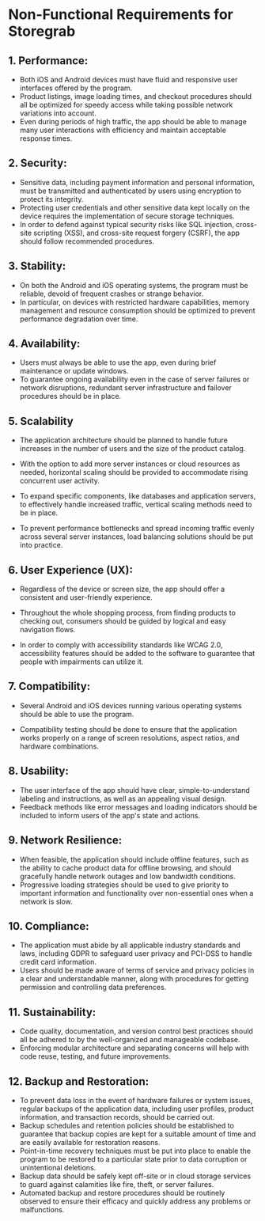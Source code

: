 # Non-Functional Requirements for Storegrab

## 1. Performance:

- Both iOS and Android devices must have fluid and responsive user interfaces offered by the program.
- Product listings, image loading times, and checkout procedures should all be optimized for speedy access while taking possible network variations into account.
- Even during periods of high traffic, the app should be able to manage many user interactions with efficiency and maintain acceptable response times.

## 2. Security:

- Sensitive data, including payment information and personal information, must be transmitted and authenticated by users using encryption to protect its integrity.
- Protecting user credentials and other sensitive data kept locally on the device requires the implementation of secure storage techniques.
- In order to defend against typical security risks like SQL injection, cross-site scripting (XSS), and cross-site request forgery (CSRF), the app should follow recommended procedures.

## 3. Stability:

- On both the Android and iOS operating systems, the program must be reliable, devoid of frequent crashes or strange behavior.
- In particular, on devices with restricted hardware capabilities, memory management and resource consumption should be optimized to prevent performance degradation over time.

## 4. Availability:

- Users must always be able to use the app, even during brief maintenance or update windows.
- To guarantee ongoing availability even in the case of server failures or network disruptions, redundant server infrastructure and failover procedures should be in place.


##  5. Scalability
 
- The application architecture should be planned to handle future increases in the number of users and the size of the product catalog.

- With the option to add more server instances or cloud resources as needed, horizontal scaling should be provided to accommodate rising concurrent user activity.

- To expand specific components, like databases and application servers, to effectively handle increased traffic, vertical scaling methods need to be in place.

- To prevent performance bottlenecks and spread incoming traffic evenly across several server instances, load balancing solutions should be put into practice.


## 6. User Experience (UX):
 
- Regardless of the device or screen size, the app should offer a consistent and user-friendly experience.
  
- Throughout the whole shopping process, from finding products to checking out, consumers should be guided by logical and easy navigation flows.
  
- In order to comply with accessibility standards like WCAG 2.0, accessibility features should be added to the software to guarantee that people with impairments can utilize it.
  

## 7. Compatibility:

- Several Android and iOS devices running various operating systems should be able to use the program.
  
- Compatibility testing should be done to ensure that the application works properly on a range of screen resolutions, aspect ratios, and hardware combinations.


## 8. Usability:
 
- The user interface of the app should have clear, simple-to-understand labeling and instructions, as well as an appealing visual design.
- Feedback methods like error messages and loading indicators should be included to inform users of the app's state and actions.

## 9. Network Resilience:
 
- When feasible, the application should include offline features, such as the ability to cache product data for offline browsing, and should gracefully handle network outages and low bandwidth conditions.
- Progressive loading strategies should be used to give priority to important information and functionality over non-essential ones when a network is slow.

## 10. Compliance:
 
- The application must abide by all applicable industry standards and laws, including GDPR to safeguard user privacy and PCI-DSS to handle credit card information.
- Users should be made aware of terms of service and privacy policies in a clear and understandable manner, along with procedures for getting permission and controlling data preferences.

## 11. Sustainability:
 
- Code quality, documentation, and version control best practices should all be adhered to by the well-organized and manageable codebase.
- Enforcing modular architecture and separating concerns will help with code reuse, testing, and future improvements.

## 12. Backup and Restoration:

- To prevent data loss in the event of hardware failures or system issues, regular backups of the application data, including user profiles, product information, and transaction records, should be carried out.
- Backup schedules and retention policies should be established to guarantee that backup copies are kept for a suitable amount of time and are easily available for restoration reasons.
- Point-in-time recovery techniques must be put into place to enable the program to be restored to a particular state prior to data corruption or unintentional deletions.
- Backup data should be safely kept off-site or in cloud storage services to guard against calamities like fire, theft, or server failures.
- Automated backup and restore procedures should be routinely observed to ensure their efficacy and quickly address any problems or malfunctions.

